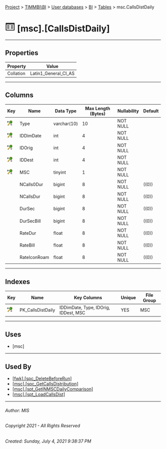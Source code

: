 #### 

[Project](../../../../index.md) > [TIMMBI\\BI](../../../index.md) > [User databases](../../index.md) > [BI](../index.md) > [Tables](Tables.md) > msc.CallsDistDaily

# ![Tables](../../../../Images/Table32.png) [msc].[CallsDistDaily]

---

## <a name="#properties"></a>Properties

| Property | Value |
|---|---|
| Collation | Latin1_General_CI_AS |


---

## <a name="#columns"></a>Columns

| Key | Name | Data Type | Max Length (Bytes) | Nullability | Default |
|---|---|---|---|---|---|
| [![Cluster Primary Key PK_CallsDistDaily: IDDimDate\Type\IDOrig\IDDest\MSC](../../../../Images/pkcluster.png)](#indexes) | Type | varchar(10) | 10 | NOT NULL |  |
| [![Cluster Primary Key PK_CallsDistDaily: IDDimDate\Type\IDOrig\IDDest\MSC](../../../../Images/pkcluster.png)](#indexes) | IDDimDate | int | 4 | NOT NULL |  |
| [![Cluster Primary Key PK_CallsDistDaily: IDDimDate\Type\IDOrig\IDDest\MSC](../../../../Images/pkcluster.png)](#indexes) | IDOrig | int | 4 | NOT NULL |  |
| [![Cluster Primary Key PK_CallsDistDaily: IDDimDate\Type\IDOrig\IDDest\MSC](../../../../Images/pkcluster.png)](#indexes) | IDDest | int | 4 | NOT NULL |  |
| [![Cluster Primary Key PK_CallsDistDaily: IDDimDate\Type\IDOrig\IDDest\MSC](../../../../Images/pkcluster.png)](#indexes) | MSC | tinyint | 1 | NOT NULL |  |
|  | NCalls0Dur | bigint | 8 | NOT NULL | ((0)) |
|  | NCallsDur | bigint | 8 | NOT NULL | ((0)) |
|  | DurSec | bigint | 8 | NOT NULL | ((0)) |
|  | DurSecBill | bigint | 8 | NOT NULL | ((0)) |
|  | RateDur | float | 8 | NOT NULL | ((0)) |
|  | RateBill | float | 8 | NOT NULL | ((0)) |
|  | RateIconRoam | float | 8 | NOT NULL | ((0)) |


---

## <a name="#indexes"></a>Indexes

| Key | Name | Key Columns | Unique | File Group |
|---|---|---|---|---|
| [![Cluster Primary Key PK_CallsDistDaily: IDDimDate\Type\IDOrig\IDDest\MSC](../../../../Images/pkcluster.png)](#indexes) | PK_CallsDistDaily | IDDimDate, Type, IDOrig, IDDest, MSC | YES | MSC |


---

## <a name="#uses"></a>Uses

* [msc]


---

## <a name="#usedby"></a>Used By

* [[fwk].[spc_DeleteBeforeRun]](../Programmability/Stored_Procedures/spc_DeleteBeforeRun.md)
* [[msc].[spc_GetCallsDistribution]](../Programmability/Stored_Procedures/spc_GetCallsDistribution.md)
* [[msc].[spt_GetINMSCDailyComparison]](../Programmability/Stored_Procedures/spt_GetINMSCDailyComparison.md)
* [[msc].[spt_LoadCallsDist]](../Programmability/Stored_Procedures/spt_LoadCallsDist_000j.md)


---

###### Author:  MIS

###### Copyright 2021 - All Rights Reserved

###### Created: Sunday, July 4, 2021 9:38:37 PM


